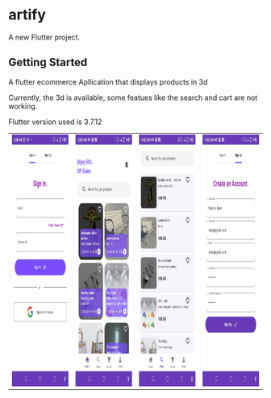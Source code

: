 # artify

A new Flutter project.

## Getting Started
<p>
A flutter ecommerce Apllication that displays products in 3d
</p>

<p>
    Currently, the 3d is available, some featues like the search and cart are not working.
</p>

<p>
 Flutter version used is 3.7.12
</p>

<table>
    <tr>
        <td><img src="assets/s1.jpg" width=250px height=500px /></td>
        <td><img src="assets/s2.jpg" width=250px height=500px/></td>
        <td><img src="assets/s3.jpg" width=250px height=500px/></td>
        <td><img src="assets/s4.jpg" width=250px height=500px/></td>
    </tr>
</table>
